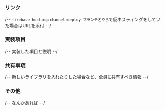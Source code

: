 ### リンク
/-- `firebase hosting:channel:deploy ブランチ名やら`で仮ホスティングをしていた場合はURLを添付 --/

### 実装項目
/-- 実装した項目と説明 --/

### 共有事項
/-- 新しいライブラリを入れたりした場合など、全員に共有すべき情報 --/

### その他
/-- なんかあれば --/
